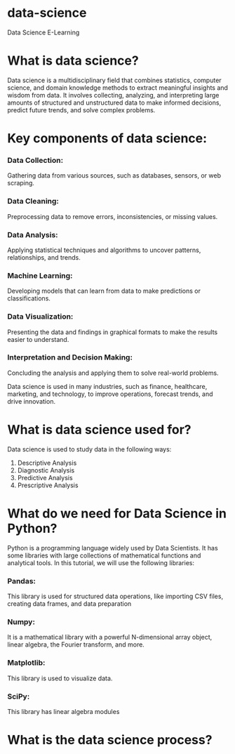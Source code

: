# data-science
Data Science E-Learning

# What is data science?
Data science is a multidisciplinary field that combines statistics, computer science, and domain knowledge methods to extract meaningful insights and wisdom from data. It involves collecting, analyzing, and interpreting large amounts of structured and unstructured data to make informed decisions, predict future trends, and solve complex problems.

# Key components of data science:
### Data Collection: 
Gathering data from various sources, such as databases, sensors, or web scraping.

### Data Cleaning: 
Preprocessing data to remove errors, inconsistencies, or missing values.

### Data Analysis: 
Applying statistical techniques and algorithms to uncover patterns, relationships, and trends.

### Machine Learning: 
Developing models that can learn from data to make predictions or classifications.

### Data Visualization: 
Presenting the data and findings in graphical formats to make the results easier to understand.

### Interpretation and Decision Making: 
Concluding the analysis and applying them to solve real-world problems.

Data science is used in many industries, such as finance, healthcare, marketing, and technology, to improve operations, forecast trends, and drive innovation.

# What is data science used for?
Data science is used to study data in the following ways:
1. Descriptive Analysis
2. Diagnostic Analysis
3. Predictive Analysis
4. Prescriptive Analysis

# What do we need for Data Science in Python?
Python is a programming language widely used by Data Scientists. It has some libraries with large collections of mathematical functions and analytical tools. In this tutorial, we will use the following libraries:

### Pandas:
This library is used for structured data operations, like importing CSV files, creating data frames, and data preparation
### Numpy:
It is a mathematical library with a powerful N-dimensional array object, linear algebra, the Fourier transform, and more.
### Matplotlib:
This library is used to visualize data.
### SciPy:
This library has linear algebra modules

# What is the data science process?

